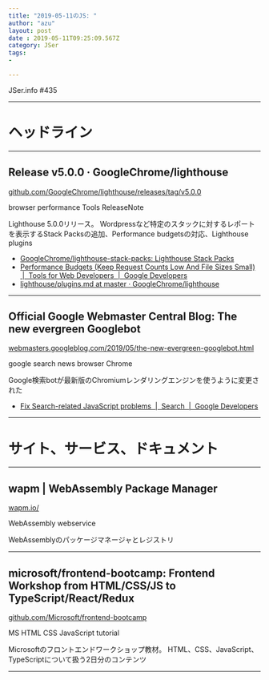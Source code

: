 ```yaml
---
title: "2019-05-11のJS: "
author: "azu"
layout: post
date : 2019-05-11T09:25:09.567Z
category: JSer
tags:
-

---
```


JSer.info #435

----

<h1 class="site-genre">ヘッドライン</h1>

----

## Release v5.0.0 · GoogleChrome/lighthouse
[github.com/GoogleChrome/lighthouse/releases/tag/v5.0.0](https://github.com/GoogleChrome/lighthouse/releases/tag/v5.0.0 "Release v5.0.0 · GoogleChrome/lighthouse")
<p class="jser-tags jser-tag-icon"><span class="jser-tag">browser</span> <span class="jser-tag">performance</span> <span class="jser-tag">Tools</span> <span class="jser-tag">ReleaseNote</span></p>

Lighthouse 5.0.0リリース。
Wordpressなど特定のスタックに対するレポートを表示するStack Packsの追加、Performance budgetsの対応、Lighthouse plugins

- [GoogleChrome/lighthouse-stack-packs: Lighthouse Stack Packs](https://github.com/GoogleChrome/lighthouse-stack-packs "GoogleChrome/lighthouse-stack-packs: Lighthouse Stack Packs")
- [Performance Budgets (Keep Request Counts Low And File Sizes Small)  |  Tools for Web Developers  |  Google Developers](https://developers.google.com/web/tools/lighthouse/audits/budgets "Performance Budgets (Keep Request Counts Low And File Sizes Small)  |  Tools for Web Developers  |  Google Developers")
- [lighthouse/plugins.md at master · GoogleChrome/lighthouse](https://github.com/GoogleChrome/lighthouse/blob/master/docs/plugins.md#plugin-config "lighthouse/plugins.md at master · GoogleChrome/lighthouse")

----

## Official Google Webmaster Central Blog: The new evergreen Googlebot
[webmasters.googleblog.com/2019/05/the-new-evergreen-googlebot.html](https://webmasters.googleblog.com/2019/05/the-new-evergreen-googlebot.html "Official Google Webmaster Central Blog: The new evergreen Googlebot")
<p class="jser-tags jser-tag-icon"><span class="jser-tag">google</span> <span class="jser-tag">search</span> <span class="jser-tag">news</span> <span class="jser-tag">browser</span> <span class="jser-tag">Chrome</span></p>

Google検索botが最新版のChromiumレンダリングエンジンを使うように変更された

- [Fix Search-related JavaScript problems  |  Search  |  Google Developers](https://developers.google.com/search/docs/guides/fix-search-javascript "Fix Search-related JavaScript problems  |  Search  |  Google Developers")

----
<h1 class="site-genre">サイト、サービス、ドキュメント</h1>

----

## wapm | WebAssembly Package Manager
[wapm.io/](https://wapm.io/ "wapm | WebAssembly Package Manager")
<p class="jser-tags jser-tag-icon"><span class="jser-tag">WebAssembly</span> <span class="jser-tag">webservice</span></p>

WebAssemblyのパッケージマネージャとレジストリ


----

## microsoft/frontend-bootcamp: Frontend Workshop from HTML/CSS/JS to TypeScript/React/Redux
[github.com/Microsoft/frontend-bootcamp](https://github.com/Microsoft/frontend-bootcamp "microsoft/frontend-bootcamp: Frontend Workshop from HTML/CSS/JS to TypeScript/React/Redux")
<p class="jser-tags jser-tag-icon"><span class="jser-tag">MS</span> <span class="jser-tag">HTML</span> <span class="jser-tag">CSS</span> <span class="jser-tag">JavaScript</span> <span class="jser-tag">tutorial</span></p>

Microsoftのフロントエンドワークショップ教材。
HTML、CSS、JavaScript、TypeScriptについて扱う2日分のコンテンツ


----
